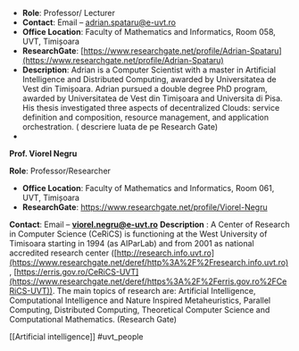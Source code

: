 - **Role**: Professor/ Lecturer
- **Contact**: Email – adrian.spataru@e-uvt.ro
- **Office Location**: Faculty of Mathematics and Informatics, Room 058, UVT, Timișoara
- **ResearchGate**: [https://www.researchgate.net/profile/Adrian-Spataru](https://www.researchgate.net/profile/Adrian-Spataru)
- **Description**: Adrian is a Computer Scientist with a master in Artificial Intelligence and Distributed Computing, awarded by Universitatea de Vest din Timișoara. Adrian pursued a double degree PhD program, awarded by Universitatea de Vest din Timișoara and Universita di Pisa. His thesis investigated three aspects of decentralized Clouds: service definition and composition, resource management, and application orchestration. ( descriere luata de pe Research Gate)
- 
**Prof. Viorel Negru**

**Role**: Professor/Researcher
- **Office Location**: Faculty of Mathematics and Informatics, Room 061, UVT, Timișoara
- **ResearchGate**: https://www.researchgate.net/profile/Viorel-Negru

**Contact**: Email – [**viorel.negru@e-uvt.ro**](mailto:viorel.negru@e-uvt.ro)
**Description** : A Center of Research in Computer Science (CeRiCS) is functioning at the West University of Timisoara starting in 1994 (as AIParLab) and from 2001 as national accredited research center ([http://research.info.uvt.ro](https://www.researchgate.net/deref/http%3A%2F%2Fresearch.info.uvt.ro), [https://erris.gov.ro/CeRiCS-UVT](https://www.researchgate.net/deref/https%3A%2F%2Ferris.gov.ro%2FCeRiCS-UVT)). The main topics of research are: Artificial Intelligence, Computational Intelligence and Nature Inspired Metaheuristics, Parallel Computing, Distributed Computing, Theoretical Computer Science and Computational Mathematics. (Research Gate)


[[Artificial intelligence]]
#uvt_people 
